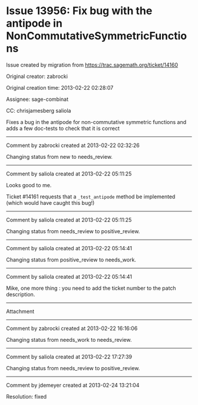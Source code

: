 # Issue 13956: Fix bug with the antipode in NonCommutativeSymmetricFunctions

Issue created by migration from https://trac.sagemath.org/ticket/14160

Original creator: zabrocki

Original creation time: 2013-02-22 02:28:07

Assignee: sage-combinat

CC:  chrisjamesberg saliola

Fixes a bug in the antipode for non-commutative symmetric functions and adds a few doc-tests to check that it is correct


---

Comment by zabrocki created at 2013-02-22 02:32:26

Changing status from new to needs_review.


---

Comment by saliola created at 2013-02-22 05:11:25

Looks good to me.

Ticket #14161 requests that a `_test_antipode` method be implemented (which would have caught this bug!)


---

Comment by saliola created at 2013-02-22 05:11:25

Changing status from needs_review to positive_review.


---

Comment by saliola created at 2013-02-22 05:14:41

Changing status from positive_review to needs_work.


---

Comment by saliola created at 2013-02-22 05:14:41

Mike, one more thing : you need to add the ticket number to the patch description.


---

Attachment


---

Comment by zabrocki created at 2013-02-22 16:16:06

Changing status from needs_work to needs_review.


---

Comment by saliola created at 2013-02-22 17:27:39

Changing status from needs_review to positive_review.


---

Comment by jdemeyer created at 2013-02-24 13:21:04

Resolution: fixed
